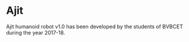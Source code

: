 # Ajit
Ajit humanoid robot v1.0 has been developed by the students of BVBCET during the year 2017-18.

